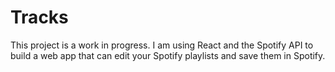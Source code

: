 # Tracks

This project is a work in progress. I am using React and the Spotify API to build a web app that can edit your Spotify playlists and save them in Spotify. 
